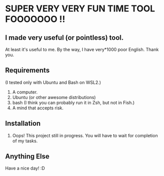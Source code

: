 # SUPER VERY VERY FUN TIME TOOL FOOOOOOO !!

## I made very useful (or pointless) tool.

At least it's useful to me.
By the way, I have very*1000 poor English. Thank you.

## Requirements

(I tested only with Ubuntu and Bash on WSL2.)

1. A computer.
1. Ubuntu (or other awesome distributions)
1. bash (I think you can probably run it in Zsh, but not in Fish.)
1. A mind that accepts risk.

## Installation

1. Oops! This project still in progress. You will have to wait for completion of my tasks.

## Anything Else

Have a nice day! :D
